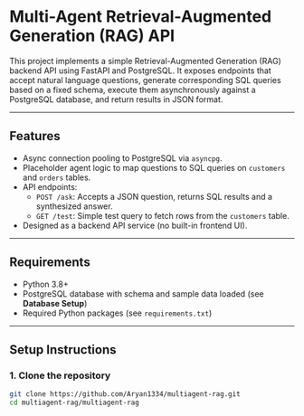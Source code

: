 # Multi-Agent Retrieval-Augmented Generation (RAG) API

This project implements a simple Retrieval-Augmented Generation (RAG) backend API using FastAPI and PostgreSQL. It exposes endpoints that accept natural language questions, generate corresponding SQL queries based on a fixed schema, execute them asynchronously against a PostgreSQL database, and return results in JSON format.

---

## Features

- Async connection pooling to PostgreSQL via `asyncpg`.
- Placeholder agent logic to map questions to SQL queries on `customers` and `orders` tables.
- API endpoints:
  - `POST /ask`: Accepts a JSON question, returns SQL results and a synthesized answer.
  - `GET /test`: Simple test query to fetch rows from the `customers` table.
- Designed as a backend API service (no built-in frontend UI).

---

## Requirements

- Python 3.8+
- PostgreSQL database with schema and sample data loaded (see **Database Setup**)
- Required Python packages (see `requirements.txt`)

---

## Setup Instructions

### 1. Clone the repository

```bash
git clone https://github.com/Aryan1334/multiagent-rag.git
cd multiagent-rag/multiagent-rag
